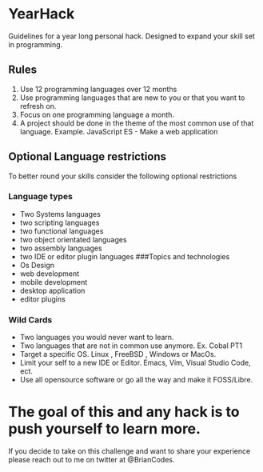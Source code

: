 # YearHack
Guidelines for a year long personal hack. Designed to expand your skill set in programming. 
## Rules 
1. Use 12 programming languages over 12 months
2. Use programming languages that are new to you or that you want to refresh
   on. 
3. Focus on one programming language a month.
4. A project should be done in the theme of the most common use of that
   language. Example. JavaScript ES - Make a web application 
## Optional Language restrictions
To better round your skills consider the following optional restrictions 
### Language types
* Two Systems languages
* two scripting languages
* two functional languages
* two object orientated languages
* two assembly languages 
* two IDE or editor plugin languages 
###Topics and technologies 
* Os Design 
* web development
* mobile development
* desktop application
* editor plugins
### Wild Cards
* Two languages you would never want to learn.  
* Two languages that are not in common use anymore. Ex. Cobal PT1 
* Target a specific OS. Linux , FreeBSD , Windows or MacOs.
* Limit your self to a new IDE or Editor. Emacs, Vim,  Visual Studio Code, ect.
* Use all opensource software or go all the way and make it FOSS/Libre. 
# The goal of this and any hack is to push yourself to learn more.
If you decide to take on this challenge and want to share your experience please
reach out to me on twitter at @BrianCodes.  
